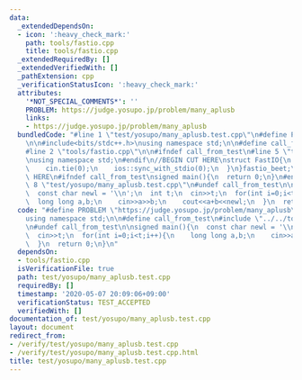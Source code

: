 ```yaml
---
data:
  _extendedDependsOn:
  - icon: ':heavy_check_mark:'
    path: tools/fastio.cpp
    title: tools/fastio.cpp
  _extendedRequiredBy: []
  _extendedVerifiedWith: []
  _pathExtension: cpp
  _verificationStatusIcon: ':heavy_check_mark:'
  attributes:
    '*NOT_SPECIAL_COMMENTS*': ''
    PROBLEM: https://judge.yosupo.jp/problem/many_aplusb
    links:
    - https://judge.yosupo.jp/problem/many_aplusb
  bundledCode: "#line 1 \"test/yosupo/many_aplusb.test.cpp\"\n#define PROBLEM \"https://judge.yosupo.jp/problem/many_aplusb\"\
    \n\n#include<bits/stdc++.h>\nusing namespace std;\n\n#define call_from_test\n\
    #line 2 \"tools/fastio.cpp\"\n\n#ifndef call_from_test\n#line 5 \"tools/fastio.cpp\"\
    \nusing namespace std;\n#endif\n//BEGIN CUT HERE\nstruct FastIO{\n  FastIO(){\n\
    \    cin.tie(0);\n    ios::sync_with_stdio(0);\n  }\n}fastio_beet;\n//END CUT\
    \ HERE\n#ifndef call_from_test\nsigned main(){\n  return 0;\n}\n#endif\n#line\
    \ 8 \"test/yosupo/many_aplusb.test.cpp\"\n#undef call_from_test\n\nsigned main(){\n\
    \  const char newl = '\\n';\n  int t;\n  cin>>t;\n  for(int i=0;i<t;i++){\n  \
    \  long long a,b;\n    cin>>a>>b;\n    cout<<a+b<<newl;\n  }\n  return 0;\n}\n"
  code: "#define PROBLEM \"https://judge.yosupo.jp/problem/many_aplusb\"\n\n#include<bits/stdc++.h>\n\
    using namespace std;\n\n#define call_from_test\n#include \"../../tools/fastio.cpp\"\
    \n#undef call_from_test\n\nsigned main(){\n  const char newl = '\\n';\n  int t;\n\
    \  cin>>t;\n  for(int i=0;i<t;i++){\n    long long a,b;\n    cin>>a>>b;\n    cout<<a+b<<newl;\n\
    \  }\n  return 0;\n}\n"
  dependsOn:
  - tools/fastio.cpp
  isVerificationFile: true
  path: test/yosupo/many_aplusb.test.cpp
  requiredBy: []
  timestamp: '2020-05-07 20:09:06+09:00'
  verificationStatus: TEST_ACCEPTED
  verifiedWith: []
documentation_of: test/yosupo/many_aplusb.test.cpp
layout: document
redirect_from:
- /verify/test/yosupo/many_aplusb.test.cpp
- /verify/test/yosupo/many_aplusb.test.cpp.html
title: test/yosupo/many_aplusb.test.cpp
---
```

